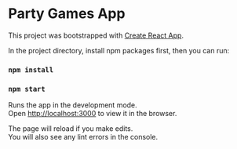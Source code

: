 # Party Games App

This project was bootstrapped with [Create React App](https://github.com/facebook/create-react-app).

In the project directory, install npm packages first, then you can run:

### `npm install`
### `npm start`

Runs the app in the development mode.<br />
Open [http://localhost:3000](http://localhost:3000) to view it in the browser.

The page will reload if you make edits.<br />
You will also see any lint errors in the console.
